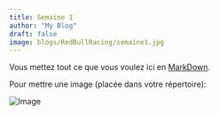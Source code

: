 ```yaml
---
title: Semaine 1
author: "My Blog"
draft: false
image: blogs/RedBullRacing/semaine1.jpg
---
```


Vous mettez tout ce que vous voulez ici en [MarkDown](https://wprock.fr/guide/markdown-syntax/).

Pour mettre une image (placée dans votre répertoire):

![Image](../semaine1.jpg)
